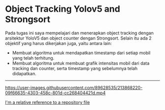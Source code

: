 # Object Tracking Yolov5 and Strongsort
Pada tugas ini saya mempelajari dan menerapkan object tracking dengan arsitektur YoloV5 dan object counter dengan Strongsort. Selain itu ada 2 objektif yang harus dikerjakan juga, yaitu antara lain:<br>
* Membuat algoritma untuk mendapatkan timestamp dari setiap mobil yang telah terhitung.
* Membuat algoritma untuk membuat grafik intensitas mobil dari data tracking dan counter, serta timestamp yang sebelumnya telah didapatkan.


---

https://user-images.githubusercontent.com/89628535/213868220-09f66635-4303-458c-801d-cc268404421d.mp4

[I'm a relative reference to a repository file](../blob/master/LICENSE)
